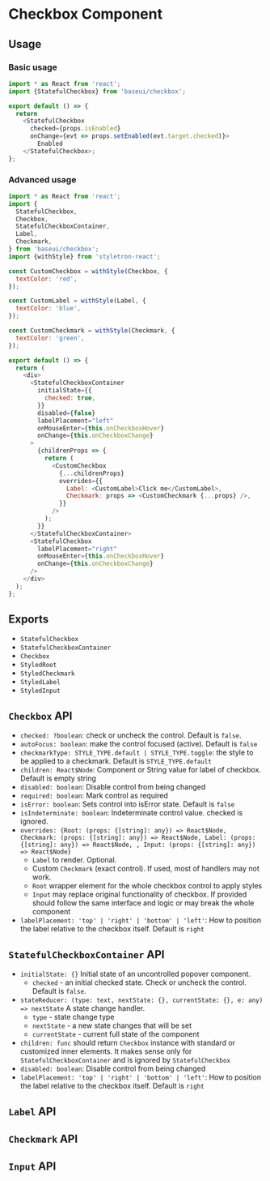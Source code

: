 # Checkbox Component

## Usage

### Basic usage

```javascript
import * as React from 'react';
import {StatefulCheckbox} from 'baseui/checkbox';

export default () => {
  return
    <StatefulCheckbox
      checked={props.isEnabled}
      onChange={evt => props.setEnabled(evt.target.checked)}>
        Enabled
    </StatefulCheckbox>;
};
```

### Advanced usage

```javascript
import * as React from 'react';
import {
  StatefulCheckbox,
  Checkbox,
  StatefulCheckboxContainer,
  Label,
  Checkmark,
} from 'baseui/checkbox';
import {withStyle} from 'styletron-react';

const CustomCheckbox = withStyle(Checkbox, {
  textColor: 'red',
});

const CustomLabel = withStyle(Label, {
  textColor: 'blue',
});

const CustomCheckmark = withStyle(Checkmark, {
  textColor: 'green',
});

export default () => {
  return (
    <div>
      <StatefulCheckboxContainer
        initialState={{
          checked: true,
        }}
        disabled={false}
        labelPlacement="left"
        onMouseEnter={this.onCheckboxHover}
        onChange={this.onCheckboxChange}
      >
        {childrenProps => {
          return (
            <CustomCheckbox
              {...childrenProps}
              overrides={{
                Label: <CustomLabel>Click me</CustomLabel>,
                Checkmark: props => <CustomCheckmark {...props} />,
              }}
            />
          );
        }}
      </StatefulCheckboxContainer>
      <StatefulCheckbox
        labelPlacement="right"
        onMouseEnter={this.onCheckboxHover}
        onChange={this.onCheckboxChange}
      />
    </div>
  );
};
```

## Exports

* `StatefulCheckbox`
* `StatefulCheckboxContainer`
* `Checkbox`
* `StyledRoot`
* `StyledCheckmark`
* `StyledLabel`
* `StyledInput`

## `Checkbox` API

* `checked: ?boolean`:
  check or uncheck the control. Default is `false`.
* `autoFocus: boolean`:
  make the control focused (active). Default is `false`
* `checkmarkType: STYLE_TYPE.default | STYLE_TYPE.toggle`:
  the style to be applied to a checkmark. Default is `STYLE_TYPE.default`
* `children: React$Node`:
  Component or String value for label of checkbox. Default is empty string
* `disabled: boolean`:
  Disable control from being changed
* `required: boolean`:
  Mark control as required
* `isError: boolean`:
  Sets control into isError state. Default is `false`
* `isIndeterminate: boolean`:
  Indeterminate control value. checked is ignored.
* `overrides: {Root: (props: {[string]: any}) => React$Node, Checkmark: (props: {[string]: any}) => React$Node, Label: (props: {[string]: any}) => React$Node, , Input: (props: {[string]: any}) => React$Node}`
  * `Label` to render. Optional.
  * Custom `Checkmark` (exact control). If used, most of handlers may not work.
  * `Root` wrapper element for the whole checkbox control to apply styles
  * `Input` may replace original functionality of checkbox. If provided should follow the same interface and logic or may break the whole component
* `labelPlacement: 'top' | 'right' | 'bottom' | 'left'`:
  How to position the label relative to the checkbox itself. Default is `right`

## `StatefulCheckboxContainer` API

* `initialState: {}`
  Initial state of an uncontrolled popover component.
  * `checked` - an initial checked state. Check or uncheck the control. Default is `false`.
* `stateReducer: (type: text, nextState: {}, currentState: {}, e: any) => nextState`
  A state change handler.
  * `type` - state change type
  * `nextState` - a new state changes that will be set
  * `currentState` - current full state of the component
* `children: func` should return `Checkbox` instance with standard or customized inner elements. It makes sense only for `StatefulCheckboxContainer` and is ignored by `StatefulCheckbox`
* `disabled: boolean`:
  Disable control from being changed
* `labelPlacement: 'top' | 'right' | 'bottom' | 'left'`:
  How to position the label relative to the checkbox itself. Default is `right`

## `Label` API

## `Checkmark` API

## `Input` API
